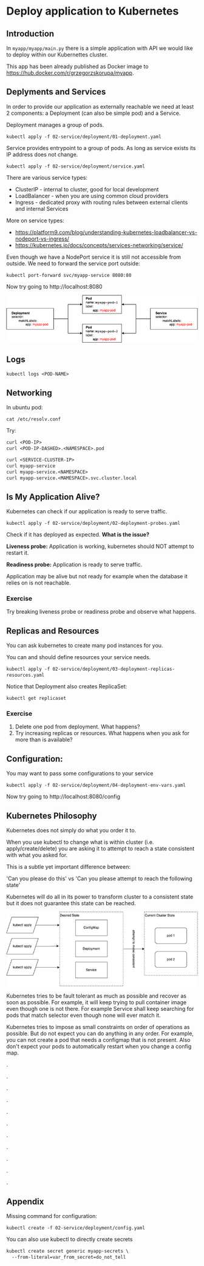 # Deploy application to Kubernetes #

## Introduction

In `myapp/myapp/main.py` there is a simple application with API we would like to
deploy within our Kubernettes cluster.

This app has been already published as Docker image
to https://hub.docker.com/r/grzegorzskorupa/myapp.

## Deplyments and Services

In order to provide our application as externally reachable we need at least 2
components: a Deployment (can also be simple pod) and a Service.

Deployment manages a group of pods.

```shell
kubectl apply -f 02-service/deployment/01-deployment.yaml
```

Service provides entrypoint to a group of pods. As long as service exists its IP
address does not change.

```shell
kubectl apply -f 02-service/deployment/service.yaml
```

There are various service types:

- ClusterIP - internal to cluster, good for local development
- LoadBalancer - when you are using common cloud providers
- Ingress - dedicated proxy with routing rules between external clients and
  internal Services

More on service types:

- https://platform9.com/blog/understanding-kubernetes-loadbalancer-vs-nodeport-vs-ingress/
- https://kubernetes.io/docs/concepts/services-networking/service/

Even though we have a NodePort service it is still not accessible from outside.
We need to forward the service port outside:

```shell
kubectl port-forward svc/myapp-service 8080:80
```

Now try going to http://localhost:8080

![Deployment and Service](img/service_selectors.drawio.png)

## Logs

```shell
kubectl logs <POD-NAME>
```

## Networking

In ubuntu pod:

```shell
cat /etc/resolv.conf
```

Try:

```shell
curl <POD-IP>
curl <POD-IP-DASHED>.<NAMESPACE>.pod
```

```shell
curl <SERVICE-CLUSTER-IP>
curl myapp-service
curl myapp-service.<NAMESPACE>
curl myapp-service.<MAMESPACE>.svc.cluster.local
```

## Is My Application Alive?

Kubernetes can check if our application is ready to serve traffic.

```shell
kubectl apply -f 02-service/deployment/02-deployment-probes.yaml
```

Check if it has deployed as expected. **What is the issue?**

**Liveness probe:** Application is working, kubernetes should NOT attempt to
restart it.

**Readiness probe:** Application is ready to serve traffic.

Application may be alive but not ready for example when the database it relies
on is not reachable.

### Exercise

Try breaking liveness probe or readiness probe and observe what happens.

## Replicas and Resources

You can ask kubernetes to create many pod instances for you.

You can and should define resources your service needs.

```shell
kubectl apply -f 02-service/deployment/03-deployment-replicas-resources.yaml
```

Notice that Deployment also creates ReplicaSet:

```shell
kubectl get replicaset
```

### Exercise

1. Delete one pod from deployment. What happens?
2. Try increasing replicas or resources. What happens when you ask for more than
   is available?

## Configuration:

You may want to pass some configurations to your service

```shell
kubectl apply -f 02-service/deployment/04-deployment-env-vars.yaml
```

Now try going to http://localhost:8080/config

## Kubernetes Philosophy

Kubernetes does not simply do what you order it to.

When you use kubectl to change what is within cluster (i.e. apply/create/delete)
you are asking it to attempt to reach a state consistent with what you asked
for.

This is a subtle yet important difference between:

'Can you please do this' vs 'Can you please attempt to reach the following
state'

Kubernetes will do all in its power to transform cluster to a consistent state
but it does not guarantee this state can be reached.

![Manifests vs cluster state](img/kubernetes_manifests.drawio.png)

Kubernetes tries to be fault tolerant as much as possible and recover as soon as
possible. For example, it will keep trying to pull container image even though
one is not there. For example Service shall keep searching for pods that match
selector even though none will ever match it.

Kubernetes tries to impose as small constraints on order of operations as
possible. But do not expect you can do anything in any order. For example, you
can not create a pod that needs a configmap that is not present. Also don't
expect your pods to automatically restart when you change a config map.

.

.

.

.

.

.

.

.

.

.

.

## Appendix

Missing command for configuration:

```shell
kubectl create -f 02-service/deployment/config.yaml
```

You can also use kubectl to directly create secrets

```shell
kubectl create secret generic myapp-secrets \
  --from-literal=var_from_secret=do_not_tell
```
